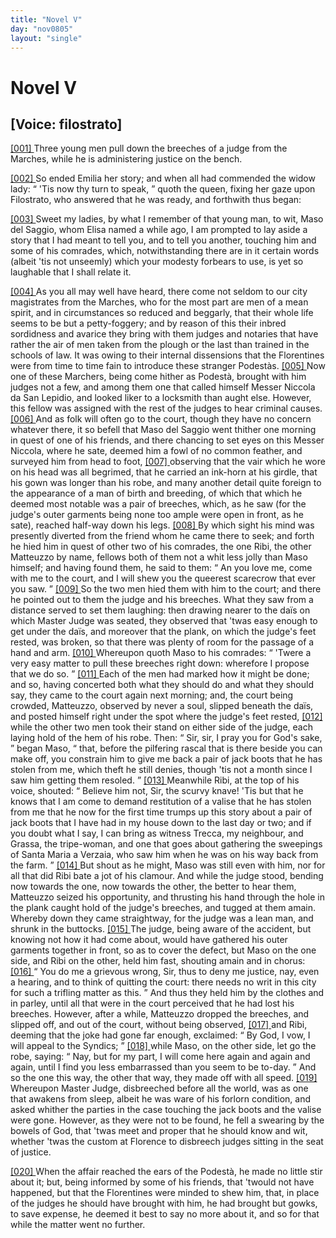 ```yaml
---
title: "Novel V"
day: "nov0805"
layout: "single"
---
```

<div id="nov0805" type="novella" who="filostrato">
 <h1>
  Novel V
 </h1>
 <p>
  <h2>
   [Voice: filostrato]
  </h2>
 </p>
 <argument>
  <p>
   <a href="{{ site.baseurl }}itDecameron/nov0805#p08050001" id="p08050001">
    [001]
   </a>
   Three young men pull down the breeches of a judge from
 the Marches, while he is administering justice on the
 bench.
  </p>
 </argument>
 <div3 type="commentary" who="author">
  <p>
   <a href="{{ site.baseurl }}itDecameron/nov0805#p08050002" id="p08050002">
    [002]
   </a>
   So
   ended Emilia her story; and when
	all had commended the
	widow lady:
   <q direct="unspecified">
    'Tis now thy turn to speak,
   </q>
   quoth the queen,
	fixing her gaze upon Filostrato, who answered that he was ready,
	and forthwith thus began:
  </p>
 </div3>
 <div3 type="commentary" who="filostrato">
  <p>
   <a href="{{ site.baseurl }}itDecameron/nov0805#p08050003" id="p08050003">
    [003]
   </a>
   Sweet my ladies, by what I remember
	of that young man, to wit, Maso del Saggio, whom Elisa named a
	while ago, I am prompted to lay aside a story that I had meant to
	tell you, and to tell you another, touching him and some of his
	comrades, which, notwithstanding there are in it certain words
	(albeit 'tis not unseemly) which your modesty forbears to use, is yet
	so laughable that I shall relate it.
  </p>
 </div3>
 <p>
  <a href="{{ site.baseurl }}itDecameron/nov0805#p08050004" id="p08050004">
   [004]
  </a>
  As you all may well have heard, there come not seldom to our
 city magistrates from the Marches, who for the most part are men
 of a mean spirit, and in circumstances so reduced and beggarly, that
 their whole life seems to be but a petty-foggery; and by reason of
 this their inbred sordidness and avarice they bring with them judges
 and notaries that have rather the air of men taken from the plough
 or the last than trained in the schools of law.
  <note>
   It was owing to their
 internal dissensions that the Florentines were
 from time to time fain to introduce these stranger Podest&agrave;s.
  </note>
  <a href="{{ site.baseurl }}itDecameron/nov0805#p08050005" id="p08050005">
   [005]
  </a>
  Now one of these
 Marchers, being come hither as Podest&agrave;, brought with him judges
 not a few, and among them one that called himself Messer Niccola
 da San Lepidio, and looked liker to a locksmith than aught else.
 However, this fellow was assigned with the rest of the judges to
 hear criminal causes.
  <a href="{{ site.baseurl }}itDecameron/nov0805#p08050006" id="p08050006">
   [006]
  </a>
  And as folk will often go to the court, though
 they have no concern whatever there, it so befell that Maso del
  Saggio
 went thither one morning in quest of one of his friends, and
 there chancing to set eyes on this Messer Niccola, where he sate,
 deemed him a fowl of no common feather, and surveyed him from
 head to foot,
  <a href="{{ site.baseurl }}itDecameron/nov0805#p08050007" id="p08050007">
   [007]
  </a>
  observing that the vair which he wore on his head was
 all begrimed, that he carried an ink-horn at his girdle, that his gown
 was longer than his robe, and many another detail quite foreign to
 the appearance of a man of birth and breeding, of which that which
 he deemed most notable was a pair of breeches, which, as he saw
 (for the judge's outer garments being none too ample were open in
 front, as he sate), reached half-way down his legs.
  <a href="{{ site.baseurl }}itDecameron/nov0805#p08050008" id="p08050008">
   [008]
  </a>
  By which sight his
 mind was presently diverted from the friend whom he came there to
 seek; and forth he hied him in quest of other two of his comrades,
 the one Ribi, the other Matteuzzo by name, fellows both of them
 not a whit less jolly than Maso himself; and having found them, he
 said to them:
  <q direct="unspecified">
   An you love me, come with me to the court, and
 I will shew you the queerest scarecrow that ever you saw.
  </q>
  <a href="{{ site.baseurl }}itDecameron/nov0805#p08050009" id="p08050009">
   [009]
  </a>
  So the
 two men hied them with him to the court; and there he pointed
 out to them the judge and his breeches. What they saw from a
 distance served to set them laughing: then drawing nearer to the
 da&iuml;s on which Master Judge was seated, they observed that 'twas
 easy enough to get under the da&iuml;s, and moreover that the plank, on
 which the judge's feet rested, was broken, so that there was plenty
 of room for the passage of a hand and arm.
  <a href="{{ site.baseurl }}itDecameron/nov0805#p08050010" id="p08050010">
   [010]
  </a>
  Whereupon quoth
 Maso to his comrades:
  <q direct="unspecified">
   'Twere a very easy matter to pull these
 breeches right down: wherefore I propose that we do so.
  </q>
  <a href="{{ site.baseurl }}itDecameron/nov0805#p08050011" id="p08050011">
   [011]
  </a>
  Each
 of the men had marked how it might be done; and so, having
 concerted both what they should do and what they should say, they
 came to the court again next morning; and, the court being
 crowded, Matteuzzo, observed by never a soul, slipped beneath the
 da&iuml;s, and posted himself right under the spot where the judge's feet
 rested,
  <a href="{{ site.baseurl }}itDecameron/nov0805#p08050012" id="p08050012">
   [012]
  </a>
  while the other two men took their stand on either side of the
 judge, each laying hold of the hem of his robe. Then:
  <q direct="unspecified">
   Sir, sir, I
 pray you for God's sake,
  </q>
  began Maso,
  <q direct="unspecified">
   that, before the pilfering
 rascal
 that is there beside you can make off, you constrain him to give me
 back a pair of jack boots that he has stolen from me, which theft
 he still denies, though 'tis not a month since I saw him getting
 them resoled.
  </q>
  <a href="{{ site.baseurl }}itDecameron/nov0805#p08050013" id="p08050013">
   [013]
  </a>
  Meanwhile Ribi, at the top of his voice, shouted:
  <q direct="unspecified">
   Believe him not, Sir, the scurvy knave! 'Tis but that he knows
   that
 I am come to demand restitution of a valise that he has stolen
 from me that he now for the first time trumps up this story about
 a pair of jack boots that I have had in my house down to the last
 day or two; and if you doubt what I say, I can bring as witness
 Trecca, my neighbour, and Grassa, the tripe-woman, and one that
 goes about gathering the sweepings of Santa Maria a Verzaia, who
 saw him when he was on his way back from the farm.
  </q>
  <a href="{{ site.baseurl }}itDecameron/nov0805#p08050014" id="p08050014">
   [014]
  </a>
  But shout
 as he might, Maso was still even with him, nor for all that did Ribi
 bate a jot of his clamour. And while the judge stood, bending now
 towards the one, now towards the other, the better to hear them,
 Matteuzzo seized his opportunity, and thrusting his hand through
 the hole in the plank caught hold of the judge's breeches, and tugged
 at them amain. Whereby down they came straightway, for the
 judge was a lean man, and shrunk in the buttocks.
  <a href="{{ site.baseurl }}itDecameron/nov0805#p08050015" id="p08050015">
   [015]
  </a>
  The judge,
 being aware of the accident, but knowing not how it had come
 about, would have gathered his outer garments together in front, so
 as to cover the defect, but Maso on the one side, and Ribi on the
 other, held him fast, shouting amain and in chorus:
  <a href="{{ site.baseurl }}itDecameron/nov0805#p08050016" id="p08050016">
   [016]
  </a>
  <q direct="unspecified">
   You do me a
 grievous wrong, Sir, thus to deny me justice, nay, even a hearing,
 and to think of quitting the court: there needs no writ in this city
 for such a trifling matter as this.
  </q>
  And thus they held him by the
 clothes and in parley, until all that were in the court perceived that
 he had lost his breeches. However, after a while, Matteuzzo
 dropped the breeches, and slipped off, and out of the court, without
 being observed,
  <a href="{{ site.baseurl }}itDecameron/nov0805#p08050017" id="p08050017">
   [017]
  </a>
  and Ribi, deeming that the joke had gone far
 enough, exclaimed:
  <q direct="unspecified">
   By God, I vow, I will appeal to the Syndics;
  </q>
  <a href="{{ site.baseurl }}itDecameron/nov0805#p08050018" id="p08050018">
   [018]
  </a>
  while Maso, on the other side, let go the robe, saying:
  <q direct="unspecified">
   Nay,
 but for my part, I will come here again and again and again, until I
 find you less embarrassed than you seem to be to-day.
  </q>
  And so the
 one this way, the other that way, they made off with all speed.
  <a href="{{ site.baseurl }}itDecameron/nov0805#p08050019" id="p08050019">
   [019]
  </a>
  Whereupon Master Judge, disbreeched before all the world, was as
 one that awakens from sleep, albeit he was ware of his forlorn
 condition, and asked whither the parties in the case touching the
 jack boots and the valise were gone. However, as they were not
 to be found, he fell a swearing by the bowels of God, that 'twas
 meet and proper that he should know and wit, whether 'twas the
 custom at Florence to disbreech judges sitting in the seat of justice.
 </p>
 <p>
  <a href="{{ site.baseurl }}itDecameron/nov0805#p08050020" id="p08050020">
   [020]
  </a>
  When the affair reached the ears of the Podest&agrave;, he made no
  little stir about it; but, being informed by some of his friends, that
 'twould not have happened, but that the Florentines were minded
 to shew him, that, in place of the judges he should have brought
 with him, he had brought but gowks, to save expense, he deemed it
 best to say no more about it, and so for that while the matter went
 no further.
 </p>
</div>